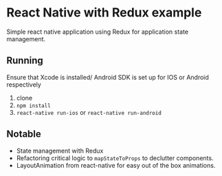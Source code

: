 # React Native with Redux example

Simple react native application using Redux for application state management.

## Running
Ensure that Xcode is installed/ Android SDK is set up for IOS or Android respectively 

1. clone
2. `npm install`
3. `react-native run-ios` or `react-native run-android`

## Notable

* State management with Redux
* Refactoring critical logic to `mapStateToProps` to declutter components.
* LayoutAnimation from react-native for easy out of the box animations.

